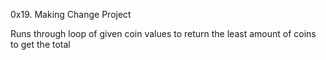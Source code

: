 0x19. Making Change Project

Runs through loop of given coin values to return
the least amount of coins to get the total
